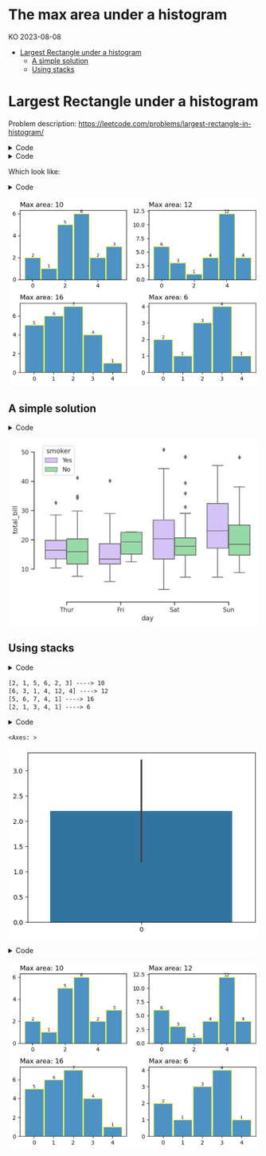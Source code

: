 # The max area under a histogram
KO
2023-08-08

- [Largest Rectangle under a
  histogram](#largest-rectangle-under-a-histogram)
  - [A simple solution](#a-simple-solution)
  - [Using stacks](#using-stacks)

# Largest Rectangle under a histogram

Problem description:
https://leetcode.com/problems/largest-rectangle-in-histogram/

<details>
<summary>Code</summary>

``` python
import pandas as pd
import numpy as np
import matplotlib.pyplot as plt
import seaborn as sns
```

</details>
<details>
<summary>Code</summary>

``` python
tests = (
    ([2, 1, 5, 6, 2, 3], 10),
    ([6, 3, 1, 4, 12, 4], 12),
    ([5, 6, 7, 4, 1], 16),
    ([2, 1, 3, 4, 1], 6),
)
```

</details>

Which look like:

<details>
<summary>Code</summary>

``` python
# code-fold: true
fig, axes = plt.subplots(2, 2, layout="tight")
for ax, (arr, ans) in zip(axes.flatten(), tests):
    bar = ax.bar(
        range(len(arr)),
        arr,
        width=0.95,
        alpha=0.8,
        edgecolor="yellow",
    )
    ax.set_title(f"Max area: {ans}", loc="left")
    ax.bar_label(bar, fontsize=8)
```

</details>

![](histogram_max_area_files/figure-commonmark/cell-4-output-1.png)

## A simple solution

<details>
<summary>Code</summary>

``` python
import seaborn as sns
sns.set_theme(style="ticks", palette="pastel")

# Load the example tips dataset
tips = sns.load_dataset("tips")

# Draw a nested boxplot to show bills by day and time
sns.boxplot(x="day", y="total_bill",
            hue="smoker", palette=["m", "g"],
            data=tips)
sns.despine(offset=10, trim=True)
```

</details>

![](histogram_max_area_files/figure-commonmark/cell-5-output-1.png)

## Using stacks

<details>
<summary>Code</summary>

``` python
def HistogramArea(arr):
    stack = [-1]
    max_area = 0
    for i in range(len(arr)):
        while stack[-1] != -1 and arr[stack[-1]] >= arr[i]:
            current_height = arr[stack.pop()]
            current_width = i - stack[-1] - 1
            max_area = max(max_area, current_height * current_width)
        stack.append(i)
 
    while stack[-1] != -1:
        current_height = arr[stack.pop()]
        current_width = len(arr) - stack[-1] - 1
        max_area = max(max_area, current_height * current_width)
    return max_area

for arr, ans in tests:
    assert HistogramArea(arr) == ans
    print(f"{arr} ----> {ans}")
```

</details>

    [2, 1, 5, 6, 2, 3] ----> 10
    [6, 3, 1, 4, 12, 4] ----> 12
    [5, 6, 7, 4, 1] ----> 16
    [2, 1, 3, 4, 1] ----> 6

<details>
<summary>Code</summary>

``` python
sns.barplot(arr)
```

</details>

    <Axes: >

![](histogram_max_area_files/figure-commonmark/cell-7-output-2.png)

<details>
<summary>Code</summary>

``` python
```

</details>

![](histogram_max_area_files/figure-commonmark/cell-8-output-1.png)
